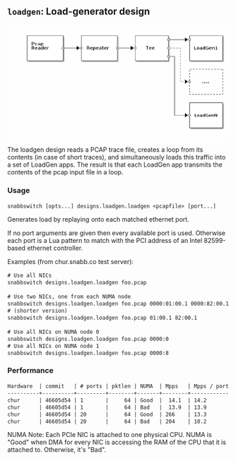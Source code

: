 ## `loadgen`: Load-generator design

![loadgen](.images/loadgen.png)

The loadgen design reads a PCAP trace file, creates a loop from its
contents (in case of short traces), and simultaneously loads this
traffic into a set of LoadGen apps. The result is that each LoadGen
app transmits the contents of the pcap input file in a loop.

### Usage

    snabbswitch [opts...] designs.loadgen.loadgen <pcapfile> [port...]

Generates load by replaying <pcapfile> onto each matched ethernet port.

If no port arguments are given then every available port is used.
Otherwise each port is a Lua pattern to match with the PCI address of
an Intel 82599-based ethernet controller.

Examples (from chur.snabb.co test server):

    # Use all NICs
    snabbswitch designs.loadgen.loadgen foo.pcap

    # Use two NICs, one from each NUMA node
    snabbswitch designs.loadgen.loadgen foo.pcap 0000:01:00.1 0000:82:00.1
    # (shorter version)
    snabbswitch designs.loadgen.loadgen foo.pcap 01:00.1 82:00.1

    # Use all NICs on NUMA node 0
    snabbswitch designs.loadgen.loadgen foo.pcap 0000:0
    # Use all NICs on NUMA node 1
    snabbswitch designs.loadgen.loadgen foo.pcap 0000:8


### Performance

    Hardware  | commit   | # ports | pktlen | NUMA  | Mpps   | Mpps / port
    ----------+----------+---------+--------+-------+--------+------------
    chur      | 46605d54 | 1       |     64 | Good  |  14.1  | 14.2
    chur      | 46605d54 | 1       |     64 | Bad   |  13.9  | 13.9
    chur      | 46605d54 | 20      |     64 | Good  | 266    | 13.3
    chur      | 46605d54 | 20      |     64 | Bad   | 204    | 10.2

NUMA Note: Each PCIe NIC is attached to one physical CPU. NUMA is
"Good" when DMA for every NIC is accessing the RAM of the CPU that it
is attached to. Otherwise, it's "Bad".
